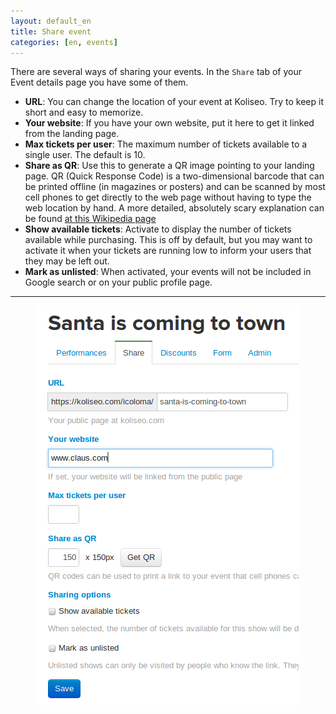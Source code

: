```yaml
---
layout: default_en
title: Share event
categories: [en, events]
---
```


There are several ways of sharing your events. In the <code>Share</code> tab of your Event details page you have some of them.

<div class="row-fluid">
    <ul>
        <li><b>URL</b>: You can change the location of your event at Koliseo. Try to keep it short and easy to memorize.</li>
        <li><b>Your website</b>: If you have your own website, put it here to get it linked from the landing page.</li>
        <li><b>Max tickets per user</b>: The maximum number of tickets available to a single user. The default is 10.</li>
        <li><b>Share as QR</b>: Use this to generate a QR image pointing to your landing page. QR (Quick Response Code) is a two-dimensional barcode that can be printed offline (in magazines or posters) and can be scanned by most cell phones to get directly to the web page without having to type the web location by hand. A more detailed, absolutely scary explanation can be found <a href="http://en.wikipedia.org/wiki/QR_code">at this Wikipedia page</a></li> 
        <li><b>Show available tickets</b>: Activate to display the number of tickets available while purchasing. This is off by default, but you may want to activate it when your tickets are running low to inform your users that they may be left out.</li>
        <li><b>Mark as unlisted</b>: When activated, your events will not be included in Google search or on your public profile page.</li>
    </ul>
    <hr>
    <p style="text-align: center">
      <img src="/img/events/share.png" class="himg">
    </p>
</div>
